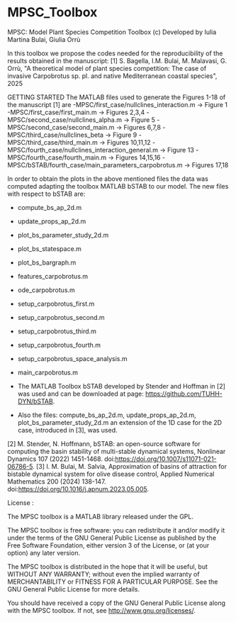 # MPSC_Toolbox
MPSC: Model Plant Species Competition Toolbox 
(c) Developed by Iulia Martina Bulai, Giulia Orrù

In this toolbox we propose the codes needed for the reproducibility of the results obtained in the manuscript: 
[1] S. Bagella, I.M. Bulai, M. Malavasi, G. Orrù, "A theoretical model of plant species competition: The case of invasive Carpobrotus sp. pl. and native Mediterranean coastal species", 2025

GETTING STARTED
The MATLAB files used to generate the Figures 1-18 of the manuscript [1] are
-MPSC/first_case/nullclines_interaction.m -> Figure 1
-MPSC/first_case/first_main.m -> Figures 2,3,4
-MPSC/second_case/nullclines_alpha.m -> Figure 5 
-MPSC/second_case/second_main.m -> Figures 6,7,8
-MPSC/third_case/nullclines_beta -> Figure 9 
-MPSC/third_case/third_main.m -> Figures 10,11,12
-MPSC/fourth_case/nullclines_interaction_general.m -> Figure 13
-MPSC/fourth_case/fourth_main.m -> Figures 14,15,16 
-MPSC/bSTAB/fourth_case/main_parameters_carpobrotus.m -> Figures 17,18

In order to obtain the plots in the above mentioned files the data was computed adapting the toolbox MATLAB bSTAB to our model. The new files with respect to bSTAB are:

- compute_bs_ap_2d.m 
- update_props_ap_2d.m
- plot_bs_parameter_study_2d.m 
- plot_bs_statespace.m 
- plot_bs_bargraph.m
- features_carpobrotus.m
- ode_carpobrotus.m 
- setup_carpobrotus_first.m
- setup_carpobrotus_second.m 
- setup_carpobrotus_third.m
- setup_carpobrotus_fourth.m 
- setup_carpobrotus_space_analysis.m 
- main_carpobrotus.m

- The MATLAB Toolbox bSTAB developed by Stender and Hoffman in [2] was used and can be downloaded at page: https://github.com/TUHH-DYN/bSTAB.
- Also the files: compute_bs_ap_2d.m, update_props_ap_2d.m, plot_bs_parameter_study_2d.m an extension of the 1D case for the 2D case, introduced in [3], was used. 

[2] M. Stender, N. Hoffmann, bSTAB: an open-source software for computing the basin stability of multi-stable dynamical systems, Nonlinear Dynamics 107 (2022) 1451-1468. doi:https://doi.org/10.1007/s11071-021-06786-5.
[3] I. M. Bulai, M. Salvia, Approximation of basins of attraction for bistable dynamical system for olive disease control, Applied Numerical Mathematics 200 (2024) 138-147. doi:https://doi.org/10.1016/j.apnum.2023.05.005.

License : 

The MPSC toolbox is a MATLAB library released under the GPL.

The MPSC toolbox is free software: you can redistribute it and/or modify it under the terms of the GNU  General Public License as published by the Free Software Foundation, either version 3 of the License,  or (at your option) any later version.

The MPSC toolbox is distributed in the hope that it will be useful, but WITHOUT ANY WARRANTY; without even the implied warranty of MERCHANTABILITY or FITNESS FOR A PARTICULAR PURPOSE. 
See the GNU General Public License for more details.

You should have received a copy of the GNU General Public License along with the MPSC toolbox. If not, see <http://www.gnu.org/licenses/>.
